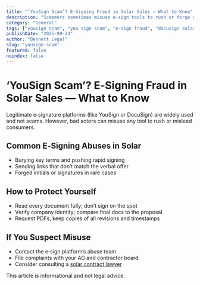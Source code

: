 ```yaml
---
title: "‘YouSign Scam’? E‑Signing Fraud in Solar Sales — What to Know"
description: "Scammers sometimes misuse e‑sign tools to rush or forge agreements. How to protect yourself, and why legitimate e‑signature platforms aren’t the problem."
category: "General"
tags: ["yousign scam", "you sign scam", "e-sign fraud", "docusign solar scam", "forged signature", "digital signature"]
publishDate: "2025-09-24"
author: "Bennett Legal"
slug: "yousign-scam"
featured: false
noindex: false
---
```


# ‘YouSign Scam’? E‑Signing Fraud in Solar Sales — What to Know

Legitimate e‑signature platforms (like YouSign or DocuSign) are widely used and not scams. However, bad actors can misuse any tool to rush or mislead consumers.

## Common E‑Signing Abuses in Solar
- Burying key terms and pushing rapid signing
- Sending links that don’t match the verbal offer
- Forged initials or signatures in rare cases

## How to Protect Yourself
- Read every document fully; don’t sign on the spot
- Verify company identity; compare final docs to the proposal
- Request PDFs, keep copies of all revisions and timestamps

## If You Suspect Misuse
- Contact the e‑sign platform’s abuse team
- File complaints with your AG and contractor board
- Consider consulting a [solar contract lawyer](/blog/solar-contract-lawyer)

This article is informational and not legal advice.


